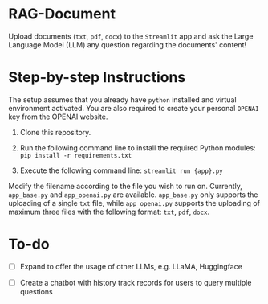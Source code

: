 # RAG-Document
Upload documents (`txt`, `pdf`, `docx`) to the `Streamlit` app and ask the Large Language Model (LLM) any question regarding the documents' content!

# Step-by-step Instructions
The setup assumes that you already have `python` installed and virtual environment activated. You are also required to create your personal `OPENAI` key from the OPENAI website.

1. Clone this repository.

2. Run the following command line to install the required Python modules:
```pip install -r requirements.txt```

3. Execute the following command line:
```streamlit run {app}.py```

Modify the filename according to the file you wish to run on. Currently, `app_base.py` and `app_openai.py` are available. `app_base.py` only supports the uploading of a single `txt` file, while `app_openai.py` supports the uploading of maximum three files with the following format: `txt`, `pdf`, `docx`. 

# To-do
- [ ] Expand to offer the usage of other LLMs, e.g. LLaMA, Huggingface
- [ ] Create a chatbot with history track records for users to query multiple questions


